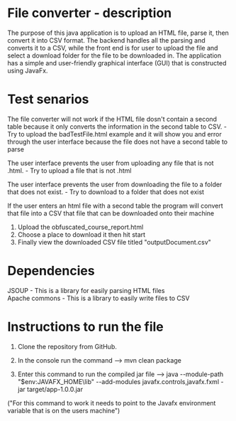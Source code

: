 # File converter - description

The purpose of this java application is to upload an HTML file, parse it, then convert it into CSV format.
The backend handles all the parsing and converts it to a CSV, while the front end is for user to upload the file and select a download folder for the file to be downloaded in.
The application has a simple and user-friendly graphical interface (GUI) that is constructed using JavaFx.

# Test senarios 

The file converter will not work if the HTML file dosn't contain a second table because it only converts the information in the second table to CSV. - Try to upload the badTestFile.html example and it will show you and error through the user interface because the file does not have a second table to parse

The user interface prevents the user from uploading any file that is not .html. - Try to upload a file that is not .html

The user interface prevents the user from downloading the file to a folder that does not exist. - Try to download to a folder that does not exist

If the user enters an html file with a second table the program will convert that file into a CSV that file that can be downloaded onto their machine
1. Upload the obfuscated_course_report.html 
2. Choose a place to download it then hit start
3. Finally view the downloaded CSV file titled "outputDocument.csv"


# Dependencies

JSOUP - This is a library for easily parsing HTML files  
Apache commons - This is a library to easily write files to CSV

# Instructions to run the file

1. Clone the repository from GitHub.

2. In the console run the command --> mvn clean package

3. Enter this command to run the compiled jar file --> java --module-path "$env:JAVAFX_HOME\lib" --add-modules javafx.controls,javafx.fxml -jar target/app-1.0.0.jar 

("For this command to work it needs to point to the Javafx environment variable that is on the users machine")

